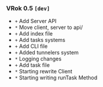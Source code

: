 ### VRok 0.5 `[dev]`
- `+` Add Server API
- `*` Move client, server to api/
- `+` Add index file
- `+` Add tasks systems
- `+` Add CLI file
- `+` Added tunnelers system
- `*` Logging changes
- `+` Add task file
- `*` Starting rewrite Client
- `*` Starting writing runTask Method